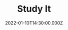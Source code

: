 ---
video:
  type: vimeo
  id: 664319719
speaker:
  permalink: bart-wilkins
  name: Bart Wilkins
title: Study It
image: https://i.imgur.com/8etzWtQ.png
date: 2022-01-10T14:30:00.000Z
---